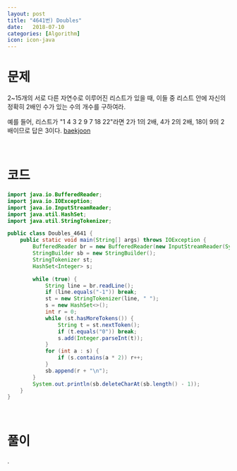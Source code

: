 ```yaml
---
layout: post
title: "4641번) Doubles"
date:   2018-07-10 
categories: [Algorithm]
icon: icon-java
---
```


# 문제
2~15개의 서로 다른 자연수로 이루어진 리스트가 있을 때, 이들 중 리스트 안에 자신의 정확히 2배인 수가 있는 수의 개수를 구하여라.

예를 들어, 리스트가 "1 4 3 2 9 7 18 22"라면 2가 1의 2배, 4가 2의 2배, 18이 9의 2배이므로 답은 3이다. [baekjoon](https://www.acmicpc.net/problem/4641)

<br>

# 코드
```java
import java.io.BufferedReader;
import java.io.IOException;
import java.io.InputStreamReader;
import java.util.HashSet;
import java.util.StringTokenizer;

public class Doubles_4641 {
    public static void main(String[] args) throws IOException {
        BufferedReader br = new BufferedReader(new InputStreamReader(System.in));
        StringBuilder sb = new StringBuilder();
        StringTokenizer st;
        HashSet<Integer> s;

        while (true) {
            String line = br.readLine();
            if (line.equals("-1")) break;
            st = new StringTokenizer(line, " ");
            s = new HashSet<>();
            int r = 0;
            while (st.hasMoreTokens()) {
                String t = st.nextToken();
                if (t.equals("0")) break;
                s.add(Integer.parseInt(t));
            }
            for (int a : s) {
                if (s.contains(a * 2)) r++;
            }
            sb.append(r + "\n");
        }
        System.out.println(sb.deleteCharAt(sb.length() - 1));
    }
}
```

<br>

# 풀이
.